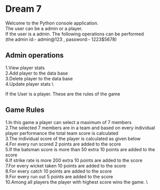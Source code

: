 # Dream 7

Welcome to the Python console application.\
The user can be a admin or a player.\
If the user is a admin. The following operations can be performed \
(the admin id:- admin@123 ,
password:- 1223$5678)

## Admin operations
1.View player stats \
2.Add player to the data base \
3.Delete player to the data base \
4.Update player stats \


If the User is a player. These are the rules of the game
## Game Rules
1.In this game a player can select a maximum of 7 members \
2.The selected 7 members are in a team and based on every individual player performance the total team score is calculated \
3.The individual score of the player is calculated as given below \
4.For every run scored 2 points are added to the score \
5.If the batsman score is more than 50 extra 10 points are added to the score \
6.If strike rate is more 200 extra 10 points are added to the score \
7.For every wicket taken 10 points are added to the score \
8.For every catch 10 points are added to the score \
9.For every run out 5 points are added to the score \
10.Among all players the player with highest score wins the game. \
